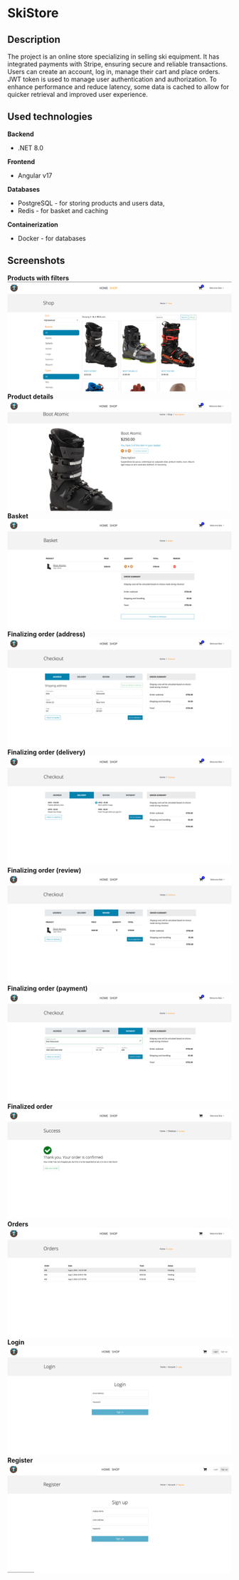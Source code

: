 # SkiStore

## Description

The project is an online store specializing in selling ski equipment. It has integrated payments with Stripe, ensuring secure and reliable transactions. Users can create an account, log in, manage their cart and place orders. JWT token is used to manage user authentication and authorization. To enhance performance and reduce latency, some data is cached to allow for quicker retrieval and improved user experience.

## Used technologies

**Backend**

- .NET 8.0

**Frontend**

- Angular v17

**Databases**

- PostgreSQL - for storing products and users data,
- Redis - for basket and caching

**Containerization**

- Docker - for databases

## Screenshots

**Products with filters**
![](ReadmePictures/1.jpg)
**Product details**
![](ReadmePictures/2.jpg)
**Basket**
![](ReadmePictures/3.jpg)
**Finalizing order (address)**
![](ReadmePictures/4.jpg)
**Finalizing order (delivery)**
![](ReadmePictures/5.jpg)
**Finalizing order (review)**
![](ReadmePictures/6.jpg)
**Finalizing order (payment)**
![](ReadmePictures/7.jpg)
**Finalized order**
![](ReadmePictures/8.jpg)
**Orders**
![](ReadmePictures/9.jpg)
**Login**
![](ReadmePictures/10.jpg)
**Register**
![](ReadmePictures/11.jpg)
